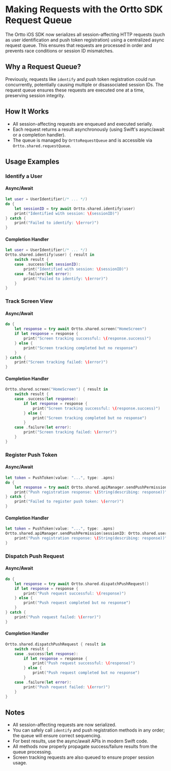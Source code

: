 # Making Requests with the Ortto SDK Request Queue

The Ortto iOS SDK now serializes all session-affecting HTTP requests (such as user identification and push token registration) using a centralized async request queue. This ensures that requests are processed in order and prevents race conditions or session ID mismatches.

## Why a Request Queue?

Previously, requests like `identify` and push token registration could run concurrently, potentially causing multiple or disassociated session IDs. The request queue ensures these requests are executed one at a time, preserving session integrity.

## How It Works

- All session-affecting requests are enqueued and executed serially.
- Each request returns a result asynchronously (using Swift's async/await or a completion handler).
- The queue is managed by `OrttoRequestQueue` and is accessible via `Ortto.shared.requestQueue`.

## Usage Examples

### Identify a User

#### Async/Await
```swift
let user = UserIdentifier(/* ... */)
do {
    let sessionID = try await Ortto.shared.identify(user)
    print("Identified with session: \(sessionID)")
} catch {
    print("Failed to identify: \(error)")
}
```

#### Completion Handler
```swift
let user = UserIdentifier(/* ... */)
Ortto.shared.identify(user) { result in
    switch result {
    case .success(let sessionID):
        print("Identified with session: \(sessionID)")
    case .failure(let error):
        print("Failed to identify: \(error)")
    }
}
```

### Track Screen View

#### Async/Await
```swift
do {
    let response = try await Ortto.shared.screen("HomeScreen")
    if let response = response {
        print("Screen tracking successful: \(response.success)")
    } else {
        print("Screen tracking completed but no response")
    }
} catch {
    print("Screen tracking failed: \(error)")
}
```

#### Completion Handler
```swift
Ortto.shared.screen("HomeScreen") { result in
    switch result {
    case .success(let response):
        if let response = response {
            print("Screen tracking successful: \(response.success)")
        } else {
            print("Screen tracking completed but no response")
        }
    case .failure(let error):
        print("Screen tracking failed: \(error)")
    }
}
```

### Register Push Token

#### Async/Await
```swift
let token = PushToken(value: "...", type: .apns)
do {
    let response = try await Ortto.shared.apiManager.sendPushPermission(sessionID: Ortto.shared.userStorage.session, token: token, permission: true)
    print("Push registration response: \(String(describing: response))")
} catch {
    print("Failed to register push token: \(error)")
}
```

#### Completion Handler
```swift
let token = PushToken(value: "...", type: .apns)
Ortto.shared.apiManager.sendPushPermission(sessionID: Ortto.shared.userStorage.session, token: token, permission: true) { response in
    print("Push registration response: \(String(describing: response))")
}
```

### Dispatch Push Request

#### Async/Await
```swift
do {
    let response = try await Ortto.shared.dispatchPushRequest()
    if let response = response {
        print("Push request successful: \(response)")
    } else {
        print("Push request completed but no response")
    }
} catch {
    print("Push request failed: \(error)")
}
```

#### Completion Handler
```swift
Ortto.shared.dispatchPushRequest { result in
    switch result {
    case .success(let response):
        if let response = response {
            print("Push request successful: \(response)")
        } else {
            print("Push request completed but no response")
        }
    case .failure(let error):
        print("Push request failed: \(error)")
    }
}
```

## Notes
- All session-affecting requests are now serialized.
- You can safely call `identify` and push registration methods in any order; the queue will ensure correct sequencing.
- For best results, use the async/await APIs in modern Swift code.
- All methods now properly propagate success/failure results from the queue processing.
- Screen tracking requests are also queued to ensure proper session usage.
